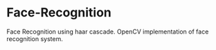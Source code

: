 # Face-Recognition

Face Recognition using haar cascade.
OpenCV implementation of face recognition system.
